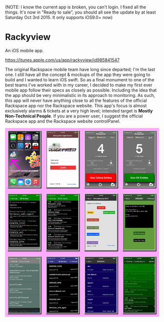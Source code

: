 (NOTE: I know the current app is broken, you can't login. I fixed all the things. It's now in "Ready to sale", you should all see the update by at least Saturday Oct 3rd 2015. It only supports iOS9.0+ now)



# Rackyview
An iOS mobile app.

https://itunes.apple.com/us/app/rackyview/id985841547

The original Rackspace mobile team have long since departed; I'm the last one. I still have all the concept & mockups of the app they were going to build and I wanted to learn iOS swift. So as a final monument to one of the best teams I've worked with in my career, I decided to make my first ever mobile app follow their specs as closely as possible. Including the idea that the app should be very minimalistic in its approach to monitoring. As such, this app will never have anything close to all the features of the official Rackspace app nor the Rackspace website. This app's focus is almost exclusively alarms & tickets at a very high level; intended target is __Mostly Non-Technical People__. If you are a power user, I suggest the official Rackspace app and the Rackspace website controlPanel. 

![Screenshots](/screenshots/SSMontage.png?raw=true)

